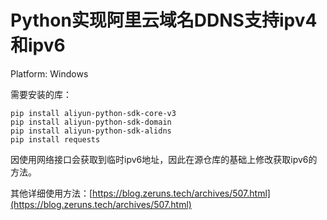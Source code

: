 # Python实现阿里云域名DDNS支持ipv4和ipv6

Platform: Windows

需要安装的库：
```
pip install aliyun-python-sdk-core-v3
pip install aliyun-python-sdk-domain
pip install aliyun-python-sdk-alidns
pip install requests
```

因使用网络接口会获取到临时ipv6地址，因此在源仓库的基础上修改获取ipv6的方法。

其他详细使用方法：[https://blog.zeruns.tech/archives/507.html](https://blog.zeruns.tech/archives/507.html)
